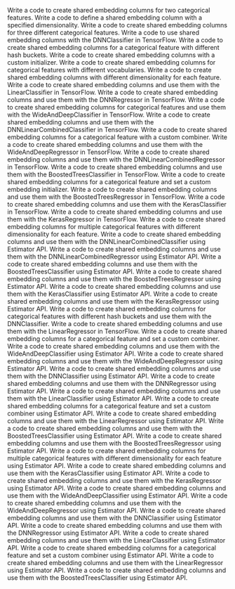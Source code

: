 Write a code to create shared embedding columns for two categorical features.
Write a code to define a shared embedding column with a specified dimensionality.
Write a code to create shared embedding columns for three different categorical features.
Write a code to use shared embedding columns with the DNNClassifier in TensorFlow.
Write a code to create shared embedding columns for a categorical feature with different hash buckets.
Write a code to create shared embedding columns with a custom initializer.
Write a code to create shared embedding columns for categorical features with different vocabularies.
Write a code to create shared embedding columns with different dimensionality for each feature.
Write a code to create shared embedding columns and use them with the LinearClassifier in TensorFlow.
Write a code to create shared embedding columns and use them with the DNNRegressor in TensorFlow.
Write a code to create shared embedding columns for categorical features and use them with the WideAndDeepClassifier in TensorFlow.
Write a code to create shared embedding columns and use them with the DNNLinearCombinedClassifier in TensorFlow.
Write a code to create shared embedding columns for a categorical feature with a custom combiner.
Write a code to create shared embedding columns and use them with the WideAndDeepRegressor in TensorFlow.
Write a code to create shared embedding columns and use them with the DNNLinearCombinedRegressor in TensorFlow.
Write a code to create shared embedding columns and use them with the BoostedTreesClassifier in TensorFlow.
Write a code to create shared embedding columns for a categorical feature and set a custom embedding initializer.
Write a code to create shared embedding columns and use them with the BoostedTreesRegressor in TensorFlow.
Write a code to create shared embedding columns and use them with the KerasClassifier in TensorFlow.
Write a code to create shared embedding columns and use them with the KerasRegressor in TensorFlow.
Write a code to create shared embedding columns for multiple categorical features with different dimensionality for each feature.
Write a code to create shared embedding columns and use them with the DNNLinearCombinedClassifier using Estimator API.
Write a code to create shared embedding columns and use them with the DNNLinearCombinedRegressor using Estimator API.
Write a code to create shared embedding columns and use them with the BoostedTreesClassifier using Estimator API.
Write a code to create shared embedding columns and use them with the BoostedTreesRegressor using Estimator API.
Write a code to create shared embedding columns and use them with the KerasClassifier using Estimator API.
Write a code to create shared embedding columns and use them with the KerasRegressor using Estimator API.
Write a code to create shared embedding columns for categorical features with different hash buckets and use them with the DNNClassifier.
Write a code to create shared embedding columns and use them with the LinearRegressor in TensorFlow.
Write a code to create shared embedding columns for a categorical feature and set a custom combiner.
Write a code to create shared embedding columns and use them with the WideAndDeepClassifier using Estimator API.
Write a code to create shared embedding columns and use them with the WideAndDeepRegressor using Estimator API.
Write a code to create shared embedding columns and use them with the DNNClassifier using Estimator API.
Write a code to create shared embedding columns and use them with the DNNRegressor using Estimator API.
Write a code to create shared embedding columns and use them with the LinearClassifier using Estimator API.
Write a code to create shared embedding columns for a categorical feature and set a custom combiner using Estimator API.
Write a code to create shared embedding columns and use them with the LinearRegressor using Estimator API.
Write a code to create shared embedding columns and use them with the BoostedTreesClassifier using Estimator API.
Write a code to create shared embedding columns and use them with the BoostedTreesRegressor using Estimator API.
Write a code to create shared embedding columns for multiple categorical features with different dimensionality for each feature using Estimator API.
Write a code to create shared embedding columns and use them with the KerasClassifier using Estimator API.
Write a code to create shared embedding columns and use them with the KerasRegressor using Estimator API.
Write a code to create shared embedding columns and use them with the WideAndDeepClassifier using Estimator API.
Write a code to create shared embedding columns and use them with the WideAndDeepRegressor using Estimator API.
Write a code to create shared embedding columns and use them with the DNNClassifier using Estimator API.
Write a code to create shared embedding columns and use them with the DNNRegressor using Estimator API.
Write a code to create shared embedding columns and use them with the LinearClassifier using Estimator API.
Write a code to create shared embedding columns for a categorical feature and set a custom combiner using Estimator API.
Write a code to create shared embedding columns and use them with the LinearRegressor using Estimator API.
Write a code to create shared embedding columns and use them with the BoostedTreesClassifier using Estimator API.